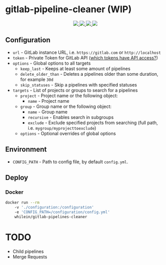# gitlab-pipeline-cleaner (WIP)
<div align="center">
  <a href="https://github.com/whilein/gitlab-pipeline-cleaner/blob/master/LICENSE">
    <img src="https://img.shields.io/github/license/whilein/gitlab-pipeline-cleaner">
  </a>

  <a href="https://discord.gg/ANEHruraCc">
    <img src="https://img.shields.io/discord/819859288049844224?logo=discord">
  </a>

  <a href="https://github.com/whilein/gitlab-pipeline-cleaner/issues">
    <img src="https://img.shields.io/github/issues/whilein/gitlab-pipeline-cleaner">
  </a>

  <a href="https://github.com/whilein/gitlab-pipeline-cleaner/pulls">
    <img src="https://img.shields.io/github/issues-pr/whilein/gitlab-pipeline-cleaner">
  </a>
</div>

## Configuration
- `url` - GitLab instance URL, i.e. `https://gitlab.com` or `http://localhost`
- `token` - Private Token for GitLab API ([which tokens have API access?](https://docs.gitlab.com/ee/security/token_overview.html#available-scopes))
- `options` - Global options to all targets
    - `keep_last` - Keeps at least some amount of pipelines
    - `delete_older_than` - Deletes a pipelines older than some duration, for example `30d`
    - `skip_statuses` - Skip a pipelines with specified statuses
- `targets` - List of projects or groups to search for a pipelines
    - `project` - Project name or the following object:
      - `name` - Project name
    - `group` - Group name or the following object:
      - `name` - Group name
      - `recursive` - Enables search in subgroups
      - `exclude` - Exclude specified projects from searching (full path, i.e. `mygroup/myprojecttoexclude`)
    - `options` - Optional overrides of global options

## Environment
- `CONFIG_PATH` - Path to config file, by default `config.yml`.

## Deploy

### Docker
```bash
docker run --rm
    -v './configuration:/configuration'
    -e 'CONFIG_PATH=/configuration/config.yml'
    whilein/gitlab-pipelines-cleaner
```

# TODO
- Child pipelines
- Merge Requests